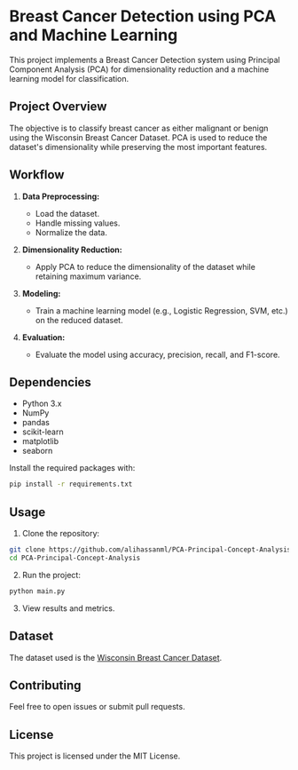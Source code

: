 # Breast Cancer Detection using PCA and Machine Learning

This project implements a Breast Cancer Detection system using Principal Component Analysis (PCA) for dimensionality reduction and a machine learning model for classification.

## Project Overview

The objective is to classify breast cancer as either malignant or benign using the Wisconsin Breast Cancer Dataset. PCA is used to reduce the dataset's dimensionality while preserving the most important features.

## Workflow

1. **Data Preprocessing:** 
   - Load the dataset.
   - Handle missing values.
   - Normalize the data.

2. **Dimensionality Reduction:**
   - Apply PCA to reduce the dimensionality of the dataset while retaining maximum variance.

3. **Modeling:**
   - Train a machine learning model (e.g., Logistic Regression, SVM, etc.) on the reduced dataset.

4. **Evaluation:**
   - Evaluate the model using accuracy, precision, recall, and F1-score.

## Dependencies

- Python 3.x
- NumPy
- pandas
- scikit-learn
- matplotlib
- seaborn

Install the required packages with:

```bash
pip install -r requirements.txt
```

## Usage

1. Clone the repository:

```bash
git clone https://github.com/alihassanml/PCA-Principal-Concept-Analysis.git
cd PCA-Principal-Concept-Analysis
```

2. Run the project:

```bash
python main.py
```

3. View results and metrics.

## Dataset

The dataset used is the [Wisconsin Breast Cancer Dataset](https://archive.ics.uci.edu/ml/datasets/Breast+Cancer+Wisconsin+(Diagnostic)).

## Contributing

Feel free to open issues or submit pull requests.

## License

This project is licensed under the MIT License.
